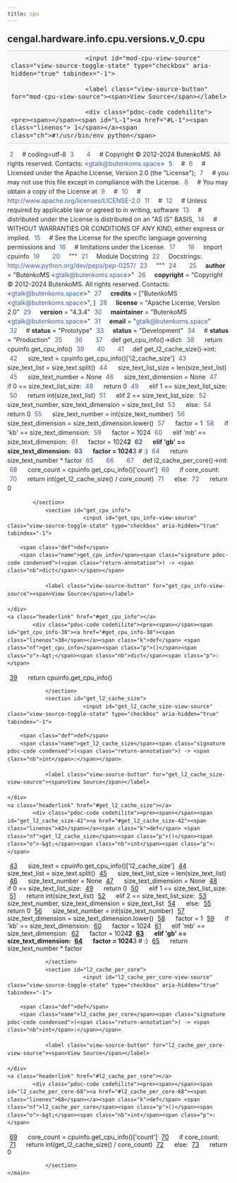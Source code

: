 ```yaml
---
title: cpu
---
```


<div>
    <main class="pdoc">
            <section class="module-info">
                    <h1 class="modulename">
cengal<wbr>.hardware<wbr>.info<wbr>.cpu<wbr>.versions<wbr>.v_0<wbr>.cpu    </h1>

                
                        <input id="mod-cpu-view-source" class="view-source-toggle-state" type="checkbox" aria-hidden="true" tabindex="-1">

                        <label class="view-source-button" for="mod-cpu-view-source"><span>View Source</span></label>

                        <div class="pdoc-code codehilite"><pre><span></span><span id="L-1"><a href="#L-1"><span class="linenos"> 1</span></a><span class="ch">#!/usr/bin/env python</span>
</span><span id="L-2"><a href="#L-2"><span class="linenos"> 2</span></a><span class="c1"># coding=utf-8</span>
</span><span id="L-3"><a href="#L-3"><span class="linenos"> 3</span></a>
</span><span id="L-4"><a href="#L-4"><span class="linenos"> 4</span></a><span class="c1"># Copyright © 2012-2024 ButenkoMS. All rights reserved. Contacts: &lt;gtalk@butenkoms.space&gt;</span>
</span><span id="L-5"><a href="#L-5"><span class="linenos"> 5</span></a><span class="c1"># </span>
</span><span id="L-6"><a href="#L-6"><span class="linenos"> 6</span></a><span class="c1"># Licensed under the Apache License, Version 2.0 (the &quot;License&quot;);</span>
</span><span id="L-7"><a href="#L-7"><span class="linenos"> 7</span></a><span class="c1"># you may not use this file except in compliance with the License.</span>
</span><span id="L-8"><a href="#L-8"><span class="linenos"> 8</span></a><span class="c1"># You may obtain a copy of the License at</span>
</span><span id="L-9"><a href="#L-9"><span class="linenos"> 9</span></a><span class="c1"># </span>
</span><span id="L-10"><a href="#L-10"><span class="linenos">10</span></a><span class="c1">#     http://www.apache.org/licenses/LICENSE-2.0</span>
</span><span id="L-11"><a href="#L-11"><span class="linenos">11</span></a><span class="c1"># </span>
</span><span id="L-12"><a href="#L-12"><span class="linenos">12</span></a><span class="c1"># Unless required by applicable law or agreed to in writing, software</span>
</span><span id="L-13"><a href="#L-13"><span class="linenos">13</span></a><span class="c1"># distributed under the License is distributed on an &quot;AS IS&quot; BASIS,</span>
</span><span id="L-14"><a href="#L-14"><span class="linenos">14</span></a><span class="c1"># WITHOUT WARRANTIES OR CONDITIONS OF ANY KIND, either express or implied.</span>
</span><span id="L-15"><a href="#L-15"><span class="linenos">15</span></a><span class="c1"># See the License for the specific language governing permissions and</span>
</span><span id="L-16"><a href="#L-16"><span class="linenos">16</span></a><span class="c1"># limitations under the License.</span>
</span><span id="L-17"><a href="#L-17"><span class="linenos">17</span></a>
</span><span id="L-18"><a href="#L-18"><span class="linenos">18</span></a><span class="kn">import</span> <span class="nn">cpuinfo</span>
</span><span id="L-19"><a href="#L-19"><span class="linenos">19</span></a>
</span><span id="L-20"><a href="#L-20"><span class="linenos">20</span></a><span class="sd">&quot;&quot;&quot;</span>
</span><span id="L-21"><a href="#L-21"><span class="linenos">21</span></a><span class="sd">Module Docstring</span>
</span><span id="L-22"><a href="#L-22"><span class="linenos">22</span></a><span class="sd">Docstrings: http://www.python.org/dev/peps/pep-0257/</span>
</span><span id="L-23"><a href="#L-23"><span class="linenos">23</span></a><span class="sd">&quot;&quot;&quot;</span>
</span><span id="L-24"><a href="#L-24"><span class="linenos">24</span></a>
</span><span id="L-25"><a href="#L-25"><span class="linenos">25</span></a><span class="n">__author__</span> <span class="o">=</span> <span class="s2">&quot;ButenkoMS &lt;gtalk@butenkoms.space&gt;&quot;</span>
</span><span id="L-26"><a href="#L-26"><span class="linenos">26</span></a><span class="n">__copyright__</span> <span class="o">=</span> <span class="s2">&quot;Copyright © 2012-2024 ButenkoMS. All rights reserved. Contacts: &lt;gtalk@butenkoms.space&gt;&quot;</span>
</span><span id="L-27"><a href="#L-27"><span class="linenos">27</span></a><span class="n">__credits__</span> <span class="o">=</span> <span class="p">[</span><span class="s2">&quot;ButenkoMS &lt;gtalk@butenkoms.space&gt;&quot;</span><span class="p">,</span> <span class="p">]</span>
</span><span id="L-28"><a href="#L-28"><span class="linenos">28</span></a><span class="n">__license__</span> <span class="o">=</span> <span class="s2">&quot;Apache License, Version 2.0&quot;</span>
</span><span id="L-29"><a href="#L-29"><span class="linenos">29</span></a><span class="n">__version__</span> <span class="o">=</span> <span class="s2">&quot;4.3.4&quot;</span>
</span><span id="L-30"><a href="#L-30"><span class="linenos">30</span></a><span class="n">__maintainer__</span> <span class="o">=</span> <span class="s2">&quot;ButenkoMS &lt;gtalk@butenkoms.space&gt;&quot;</span>
</span><span id="L-31"><a href="#L-31"><span class="linenos">31</span></a><span class="n">__email__</span> <span class="o">=</span> <span class="s2">&quot;gtalk@butenkoms.space&quot;</span>
</span><span id="L-32"><a href="#L-32"><span class="linenos">32</span></a><span class="c1"># __status__ = &quot;Prototype&quot;</span>
</span><span id="L-33"><a href="#L-33"><span class="linenos">33</span></a><span class="n">__status__</span> <span class="o">=</span> <span class="s2">&quot;Development&quot;</span>
</span><span id="L-34"><a href="#L-34"><span class="linenos">34</span></a><span class="c1"># __status__ = &quot;Production&quot;</span>
</span><span id="L-35"><a href="#L-35"><span class="linenos">35</span></a>
</span><span id="L-36"><a href="#L-36"><span class="linenos">36</span></a>
</span><span id="L-37"><a href="#L-37"><span class="linenos">37</span></a><span class="k">def</span> <span class="nf">get_cpu_info</span><span class="p">()</span><span class="o">-&gt;</span><span class="nb">dict</span><span class="p">:</span>
</span><span id="L-38"><a href="#L-38"><span class="linenos">38</span></a>    <span class="k">return</span> <span class="n">cpuinfo</span><span class="o">.</span><span class="n">get_cpu_info</span><span class="p">()</span>
</span><span id="L-39"><a href="#L-39"><span class="linenos">39</span></a>
</span><span id="L-40"><a href="#L-40"><span class="linenos">40</span></a>
</span><span id="L-41"><a href="#L-41"><span class="linenos">41</span></a><span class="k">def</span> <span class="nf">get_l2_cache_size</span><span class="p">()</span><span class="o">-&gt;</span><span class="nb">int</span><span class="p">:</span>
</span><span id="L-42"><a href="#L-42"><span class="linenos">42</span></a>    <span class="n">size_text</span> <span class="o">=</span> <span class="n">cpuinfo</span><span class="o">.</span><span class="n">get_cpu_info</span><span class="p">()[</span><span class="s1">&#39;l2_cache_size&#39;</span><span class="p">]</span>
</span><span id="L-43"><a href="#L-43"><span class="linenos">43</span></a>    <span class="n">size_text_list</span> <span class="o">=</span> <span class="n">size_text</span><span class="o">.</span><span class="n">split</span><span class="p">()</span>
</span><span id="L-44"><a href="#L-44"><span class="linenos">44</span></a>    <span class="n">size_text_list_size</span> <span class="o">=</span> <span class="nb">len</span><span class="p">(</span><span class="n">size_text_list</span><span class="p">)</span>
</span><span id="L-45"><a href="#L-45"><span class="linenos">45</span></a>    <span class="n">size_text_number</span> <span class="o">=</span> <span class="kc">None</span>
</span><span id="L-46"><a href="#L-46"><span class="linenos">46</span></a>    <span class="n">size_text_dimension</span> <span class="o">=</span> <span class="kc">None</span>
</span><span id="L-47"><a href="#L-47"><span class="linenos">47</span></a>    <span class="k">if</span> <span class="mi">0</span> <span class="o">==</span> <span class="n">size_text_list_size</span><span class="p">:</span>
</span><span id="L-48"><a href="#L-48"><span class="linenos">48</span></a>        <span class="k">return</span> <span class="mi">0</span>
</span><span id="L-49"><a href="#L-49"><span class="linenos">49</span></a>    <span class="k">elif</span> <span class="mi">1</span> <span class="o">==</span> <span class="n">size_text_list_size</span><span class="p">:</span>
</span><span id="L-50"><a href="#L-50"><span class="linenos">50</span></a>        <span class="k">return</span> <span class="nb">int</span><span class="p">(</span><span class="n">size_text_list</span><span class="p">)</span>
</span><span id="L-51"><a href="#L-51"><span class="linenos">51</span></a>    <span class="k">elif</span> <span class="mi">2</span> <span class="o">==</span> <span class="n">size_text_list_size</span><span class="p">:</span>
</span><span id="L-52"><a href="#L-52"><span class="linenos">52</span></a>        <span class="n">size_text_number</span><span class="p">,</span> <span class="n">size_text_dimension</span> <span class="o">=</span> <span class="n">size_text_list</span>
</span><span id="L-53"><a href="#L-53"><span class="linenos">53</span></a>    <span class="k">else</span><span class="p">:</span>
</span><span id="L-54"><a href="#L-54"><span class="linenos">54</span></a>        <span class="k">return</span> <span class="mi">0</span>
</span><span id="L-55"><a href="#L-55"><span class="linenos">55</span></a>    <span class="n">size_text_number</span> <span class="o">=</span> <span class="nb">int</span><span class="p">(</span><span class="n">size_text_number</span><span class="p">)</span>
</span><span id="L-56"><a href="#L-56"><span class="linenos">56</span></a>    <span class="n">size_text_dimension</span> <span class="o">=</span> <span class="n">size_text_dimension</span><span class="o">.</span><span class="n">lower</span><span class="p">()</span>
</span><span id="L-57"><a href="#L-57"><span class="linenos">57</span></a>    <span class="n">factor</span> <span class="o">=</span> <span class="mi">1</span>
</span><span id="L-58"><a href="#L-58"><span class="linenos">58</span></a>    <span class="k">if</span> <span class="s1">&#39;kb&#39;</span> <span class="o">==</span> <span class="n">size_text_dimension</span><span class="p">:</span>
</span><span id="L-59"><a href="#L-59"><span class="linenos">59</span></a>        <span class="n">factor</span> <span class="o">=</span> <span class="mi">1024</span>
</span><span id="L-60"><a href="#L-60"><span class="linenos">60</span></a>    <span class="k">elif</span> <span class="s1">&#39;mb&#39;</span> <span class="o">==</span> <span class="n">size_text_dimension</span><span class="p">:</span>
</span><span id="L-61"><a href="#L-61"><span class="linenos">61</span></a>        <span class="n">factor</span> <span class="o">=</span> <span class="mi">1024</span><span class="o">**</span><span class="mi">2</span>
</span><span id="L-62"><a href="#L-62"><span class="linenos">62</span></a>    <span class="k">elif</span> <span class="s1">&#39;gb&#39;</span> <span class="o">==</span> <span class="n">size_text_dimension</span><span class="p">:</span>
</span><span id="L-63"><a href="#L-63"><span class="linenos">63</span></a>        <span class="n">factor</span> <span class="o">=</span> <span class="mi">1024</span><span class="o">**</span><span class="mi">3</span>  <span class="c1"># :)</span>
</span><span id="L-64"><a href="#L-64"><span class="linenos">64</span></a>    <span class="k">return</span> <span class="n">size_text_number</span> <span class="o">*</span> <span class="n">factor</span>
</span><span id="L-65"><a href="#L-65"><span class="linenos">65</span></a>
</span><span id="L-66"><a href="#L-66"><span class="linenos">66</span></a>
</span><span id="L-67"><a href="#L-67"><span class="linenos">67</span></a><span class="k">def</span> <span class="nf">l2_cache_per_core</span><span class="p">()</span><span class="o">-&gt;</span><span class="nb">int</span><span class="p">:</span>
</span><span id="L-68"><a href="#L-68"><span class="linenos">68</span></a>    <span class="n">core_count</span> <span class="o">=</span> <span class="n">cpuinfo</span><span class="o">.</span><span class="n">get_cpu_info</span><span class="p">()[</span><span class="s1">&#39;count&#39;</span><span class="p">]</span>
</span><span id="L-69"><a href="#L-69"><span class="linenos">69</span></a>    <span class="k">if</span> <span class="n">core_count</span><span class="p">:</span>
</span><span id="L-70"><a href="#L-70"><span class="linenos">70</span></a>        <span class="k">return</span> <span class="nb">int</span><span class="p">(</span><span class="n">get_l2_cache_size</span><span class="p">()</span> <span class="o">/</span> <span class="n">core_count</span><span class="p">)</span>
</span><span id="L-71"><a href="#L-71"><span class="linenos">71</span></a>    <span class="k">else</span><span class="p">:</span>
</span><span id="L-72"><a href="#L-72"><span class="linenos">72</span></a>        <span class="k">return</span> <span class="mi">0</span>
</span></pre></div>


            </section>
                <section id="get_cpu_info">
                            <input id="get_cpu_info-view-source" class="view-source-toggle-state" type="checkbox" aria-hidden="true" tabindex="-1">
<div class="attr function">
            
        <span class="def">def</span>
        <span class="name">get_cpu_info</span><span class="signature pdoc-code condensed">(<span class="return-annotation">) -> <span class="nb">dict</span>:</span></span>

                <label class="view-source-button" for="get_cpu_info-view-source"><span>View Source</span></label>

    </div>
    <a class="headerlink" href="#get_cpu_info"></a>
            <div class="pdoc-code codehilite"><pre><span></span><span id="get_cpu_info-38"><a href="#get_cpu_info-38"><span class="linenos">38</span></a><span class="k">def</span> <span class="nf">get_cpu_info</span><span class="p">()</span><span class="o">-&gt;</span><span class="nb">dict</span><span class="p">:</span>
</span><span id="get_cpu_info-39"><a href="#get_cpu_info-39"><span class="linenos">39</span></a>    <span class="k">return</span> <span class="n">cpuinfo</span><span class="o">.</span><span class="n">get_cpu_info</span><span class="p">()</span>
</span></pre></div>


    

                </section>
                <section id="get_l2_cache_size">
                            <input id="get_l2_cache_size-view-source" class="view-source-toggle-state" type="checkbox" aria-hidden="true" tabindex="-1">
<div class="attr function">
            
        <span class="def">def</span>
        <span class="name">get_l2_cache_size</span><span class="signature pdoc-code condensed">(<span class="return-annotation">) -> <span class="nb">int</span>:</span></span>

                <label class="view-source-button" for="get_l2_cache_size-view-source"><span>View Source</span></label>

    </div>
    <a class="headerlink" href="#get_l2_cache_size"></a>
            <div class="pdoc-code codehilite"><pre><span></span><span id="get_l2_cache_size-42"><a href="#get_l2_cache_size-42"><span class="linenos">42</span></a><span class="k">def</span> <span class="nf">get_l2_cache_size</span><span class="p">()</span><span class="o">-&gt;</span><span class="nb">int</span><span class="p">:</span>
</span><span id="get_l2_cache_size-43"><a href="#get_l2_cache_size-43"><span class="linenos">43</span></a>    <span class="n">size_text</span> <span class="o">=</span> <span class="n">cpuinfo</span><span class="o">.</span><span class="n">get_cpu_info</span><span class="p">()[</span><span class="s1">&#39;l2_cache_size&#39;</span><span class="p">]</span>
</span><span id="get_l2_cache_size-44"><a href="#get_l2_cache_size-44"><span class="linenos">44</span></a>    <span class="n">size_text_list</span> <span class="o">=</span> <span class="n">size_text</span><span class="o">.</span><span class="n">split</span><span class="p">()</span>
</span><span id="get_l2_cache_size-45"><a href="#get_l2_cache_size-45"><span class="linenos">45</span></a>    <span class="n">size_text_list_size</span> <span class="o">=</span> <span class="nb">len</span><span class="p">(</span><span class="n">size_text_list</span><span class="p">)</span>
</span><span id="get_l2_cache_size-46"><a href="#get_l2_cache_size-46"><span class="linenos">46</span></a>    <span class="n">size_text_number</span> <span class="o">=</span> <span class="kc">None</span>
</span><span id="get_l2_cache_size-47"><a href="#get_l2_cache_size-47"><span class="linenos">47</span></a>    <span class="n">size_text_dimension</span> <span class="o">=</span> <span class="kc">None</span>
</span><span id="get_l2_cache_size-48"><a href="#get_l2_cache_size-48"><span class="linenos">48</span></a>    <span class="k">if</span> <span class="mi">0</span> <span class="o">==</span> <span class="n">size_text_list_size</span><span class="p">:</span>
</span><span id="get_l2_cache_size-49"><a href="#get_l2_cache_size-49"><span class="linenos">49</span></a>        <span class="k">return</span> <span class="mi">0</span>
</span><span id="get_l2_cache_size-50"><a href="#get_l2_cache_size-50"><span class="linenos">50</span></a>    <span class="k">elif</span> <span class="mi">1</span> <span class="o">==</span> <span class="n">size_text_list_size</span><span class="p">:</span>
</span><span id="get_l2_cache_size-51"><a href="#get_l2_cache_size-51"><span class="linenos">51</span></a>        <span class="k">return</span> <span class="nb">int</span><span class="p">(</span><span class="n">size_text_list</span><span class="p">)</span>
</span><span id="get_l2_cache_size-52"><a href="#get_l2_cache_size-52"><span class="linenos">52</span></a>    <span class="k">elif</span> <span class="mi">2</span> <span class="o">==</span> <span class="n">size_text_list_size</span><span class="p">:</span>
</span><span id="get_l2_cache_size-53"><a href="#get_l2_cache_size-53"><span class="linenos">53</span></a>        <span class="n">size_text_number</span><span class="p">,</span> <span class="n">size_text_dimension</span> <span class="o">=</span> <span class="n">size_text_list</span>
</span><span id="get_l2_cache_size-54"><a href="#get_l2_cache_size-54"><span class="linenos">54</span></a>    <span class="k">else</span><span class="p">:</span>
</span><span id="get_l2_cache_size-55"><a href="#get_l2_cache_size-55"><span class="linenos">55</span></a>        <span class="k">return</span> <span class="mi">0</span>
</span><span id="get_l2_cache_size-56"><a href="#get_l2_cache_size-56"><span class="linenos">56</span></a>    <span class="n">size_text_number</span> <span class="o">=</span> <span class="nb">int</span><span class="p">(</span><span class="n">size_text_number</span><span class="p">)</span>
</span><span id="get_l2_cache_size-57"><a href="#get_l2_cache_size-57"><span class="linenos">57</span></a>    <span class="n">size_text_dimension</span> <span class="o">=</span> <span class="n">size_text_dimension</span><span class="o">.</span><span class="n">lower</span><span class="p">()</span>
</span><span id="get_l2_cache_size-58"><a href="#get_l2_cache_size-58"><span class="linenos">58</span></a>    <span class="n">factor</span> <span class="o">=</span> <span class="mi">1</span>
</span><span id="get_l2_cache_size-59"><a href="#get_l2_cache_size-59"><span class="linenos">59</span></a>    <span class="k">if</span> <span class="s1">&#39;kb&#39;</span> <span class="o">==</span> <span class="n">size_text_dimension</span><span class="p">:</span>
</span><span id="get_l2_cache_size-60"><a href="#get_l2_cache_size-60"><span class="linenos">60</span></a>        <span class="n">factor</span> <span class="o">=</span> <span class="mi">1024</span>
</span><span id="get_l2_cache_size-61"><a href="#get_l2_cache_size-61"><span class="linenos">61</span></a>    <span class="k">elif</span> <span class="s1">&#39;mb&#39;</span> <span class="o">==</span> <span class="n">size_text_dimension</span><span class="p">:</span>
</span><span id="get_l2_cache_size-62"><a href="#get_l2_cache_size-62"><span class="linenos">62</span></a>        <span class="n">factor</span> <span class="o">=</span> <span class="mi">1024</span><span class="o">**</span><span class="mi">2</span>
</span><span id="get_l2_cache_size-63"><a href="#get_l2_cache_size-63"><span class="linenos">63</span></a>    <span class="k">elif</span> <span class="s1">&#39;gb&#39;</span> <span class="o">==</span> <span class="n">size_text_dimension</span><span class="p">:</span>
</span><span id="get_l2_cache_size-64"><a href="#get_l2_cache_size-64"><span class="linenos">64</span></a>        <span class="n">factor</span> <span class="o">=</span> <span class="mi">1024</span><span class="o">**</span><span class="mi">3</span>  <span class="c1"># :)</span>
</span><span id="get_l2_cache_size-65"><a href="#get_l2_cache_size-65"><span class="linenos">65</span></a>    <span class="k">return</span> <span class="n">size_text_number</span> <span class="o">*</span> <span class="n">factor</span>
</span></pre></div>


    

                </section>
                <section id="l2_cache_per_core">
                            <input id="l2_cache_per_core-view-source" class="view-source-toggle-state" type="checkbox" aria-hidden="true" tabindex="-1">
<div class="attr function">
            
        <span class="def">def</span>
        <span class="name">l2_cache_per_core</span><span class="signature pdoc-code condensed">(<span class="return-annotation">) -> <span class="nb">int</span>:</span></span>

                <label class="view-source-button" for="l2_cache_per_core-view-source"><span>View Source</span></label>

    </div>
    <a class="headerlink" href="#l2_cache_per_core"></a>
            <div class="pdoc-code codehilite"><pre><span></span><span id="l2_cache_per_core-68"><a href="#l2_cache_per_core-68"><span class="linenos">68</span></a><span class="k">def</span> <span class="nf">l2_cache_per_core</span><span class="p">()</span><span class="o">-&gt;</span><span class="nb">int</span><span class="p">:</span>
</span><span id="l2_cache_per_core-69"><a href="#l2_cache_per_core-69"><span class="linenos">69</span></a>    <span class="n">core_count</span> <span class="o">=</span> <span class="n">cpuinfo</span><span class="o">.</span><span class="n">get_cpu_info</span><span class="p">()[</span><span class="s1">&#39;count&#39;</span><span class="p">]</span>
</span><span id="l2_cache_per_core-70"><a href="#l2_cache_per_core-70"><span class="linenos">70</span></a>    <span class="k">if</span> <span class="n">core_count</span><span class="p">:</span>
</span><span id="l2_cache_per_core-71"><a href="#l2_cache_per_core-71"><span class="linenos">71</span></a>        <span class="k">return</span> <span class="nb">int</span><span class="p">(</span><span class="n">get_l2_cache_size</span><span class="p">()</span> <span class="o">/</span> <span class="n">core_count</span><span class="p">)</span>
</span><span id="l2_cache_per_core-72"><a href="#l2_cache_per_core-72"><span class="linenos">72</span></a>    <span class="k">else</span><span class="p">:</span>
</span><span id="l2_cache_per_core-73"><a href="#l2_cache_per_core-73"><span class="linenos">73</span></a>        <span class="k">return</span> <span class="mi">0</span>
</span></pre></div>


    

                </section>
    </main>


<style>pre{line-height:125%;}span.linenos{color:inherit; background-color:transparent; padding-left:5px; padding-right:20px;}.pdoc-code .hll{background-color:#ffffcc}.pdoc-code{background:#f8f8f8;}.pdoc-code .c{color:#3D7B7B; font-style:italic}.pdoc-code .err{border:1px solid #FF0000}.pdoc-code .k{color:#008000; font-weight:bold}.pdoc-code .o{color:#666666}.pdoc-code .ch{color:#3D7B7B; font-style:italic}.pdoc-code .cm{color:#3D7B7B; font-style:italic}.pdoc-code .cp{color:#9C6500}.pdoc-code .cpf{color:#3D7B7B; font-style:italic}.pdoc-code .c1{color:#3D7B7B; font-style:italic}.pdoc-code .cs{color:#3D7B7B; font-style:italic}.pdoc-code .gd{color:#A00000}.pdoc-code .ge{font-style:italic}.pdoc-code .gr{color:#E40000}.pdoc-code .gh{color:#000080; font-weight:bold}.pdoc-code .gi{color:#008400}.pdoc-code .go{color:#717171}.pdoc-code .gp{color:#000080; font-weight:bold}.pdoc-code .gs{font-weight:bold}.pdoc-code .gu{color:#800080; font-weight:bold}.pdoc-code .gt{color:#0044DD}.pdoc-code .kc{color:#008000; font-weight:bold}.pdoc-code .kd{color:#008000; font-weight:bold}.pdoc-code .kn{color:#008000; font-weight:bold}.pdoc-code .kp{color:#008000}.pdoc-code .kr{color:#008000; font-weight:bold}.pdoc-code .kt{color:#B00040}.pdoc-code .m{color:#666666}.pdoc-code .s{color:#BA2121}.pdoc-code .na{color:#687822}.pdoc-code .nb{color:#008000}.pdoc-code .nc{color:#0000FF; font-weight:bold}.pdoc-code .no{color:#880000}.pdoc-code .nd{color:#AA22FF}.pdoc-code .ni{color:#717171; font-weight:bold}.pdoc-code .ne{color:#CB3F38; font-weight:bold}.pdoc-code .nf{color:#0000FF}.pdoc-code .nl{color:#767600}.pdoc-code .nn{color:#0000FF; font-weight:bold}.pdoc-code .nt{color:#008000; font-weight:bold}.pdoc-code .nv{color:#19177C}.pdoc-code .ow{color:#AA22FF; font-weight:bold}.pdoc-code .w{color:#bbbbbb}.pdoc-code .mb{color:#666666}.pdoc-code .mf{color:#666666}.pdoc-code .mh{color:#666666}.pdoc-code .mi{color:#666666}.pdoc-code .mo{color:#666666}.pdoc-code .sa{color:#BA2121}.pdoc-code .sb{color:#BA2121}.pdoc-code .sc{color:#BA2121}.pdoc-code .dl{color:#BA2121}.pdoc-code .sd{color:#BA2121; font-style:italic}.pdoc-code .s2{color:#BA2121}.pdoc-code .se{color:#AA5D1F; font-weight:bold}.pdoc-code .sh{color:#BA2121}.pdoc-code .si{color:#A45A77; font-weight:bold}.pdoc-code .sx{color:#008000}.pdoc-code .sr{color:#A45A77}.pdoc-code .s1{color:#BA2121}.pdoc-code .ss{color:#19177C}.pdoc-code .bp{color:#008000}.pdoc-code .fm{color:#0000FF}.pdoc-code .vc{color:#19177C}.pdoc-code .vg{color:#19177C}.pdoc-code .vi{color:#19177C}.pdoc-code .vm{color:#19177C}.pdoc-code .il{color:#666666}</style>
<style>:root{--pdoc-background:#fff;}.pdoc{--text:#212529;--muted:#6c757d;--link:#3660a5;--link-hover:#1659c5;--code:#f8f8f8;--active:#fff598;--accent:#eee;--accent2:#c1c1c1;--nav-hover:rgba(255, 255, 255, 0.5);--name:#0066BB;--def:#008800;--annotation:#007020;}</style>
<style>.pdoc{color:var(--text);box-sizing:border-box;line-height:1.5;background:none;}.pdoc .pdoc-button{cursor:pointer;display:inline-block;border:solid black 1px;border-radius:2px;font-size:.75rem;padding:calc(0.5em - 1px) 1em;transition:100ms all;}.pdoc .pdoc-alert{padding:1rem 1rem 1rem calc(1.5rem + 24px);border:1px solid transparent;border-radius:.25rem;background-repeat:no-repeat;background-position:1rem center;margin-bottom:1rem;}.pdoc .pdoc-alert > *:last-child{margin-bottom:0;}.pdoc .pdoc-alert-note {color:#084298;background-color:#cfe2ff;border-color:#b6d4fe;background-image:url("data:image/svg+xml,%3Csvg%20xmlns%3D%22http%3A//www.w3.org/2000/svg%22%20width%3D%2224%22%20height%3D%2224%22%20fill%3D%22%23084298%22%20viewBox%3D%220%200%2016%2016%22%3E%3Cpath%20d%3D%22M8%2016A8%208%200%201%200%208%200a8%208%200%200%200%200%2016zm.93-9.412-1%204.705c-.07.34.029.533.304.533.194%200%20.487-.07.686-.246l-.088.416c-.287.346-.92.598-1.465.598-.703%200-1.002-.422-.808-1.319l.738-3.468c.064-.293.006-.399-.287-.47l-.451-.081.082-.381%202.29-.287zM8%205.5a1%201%200%201%201%200-2%201%201%200%200%201%200%202z%22/%3E%3C/svg%3E");}.pdoc .pdoc-alert-warning{color:#664d03;background-color:#fff3cd;border-color:#ffecb5;background-image:url("data:image/svg+xml,%3Csvg%20xmlns%3D%22http%3A//www.w3.org/2000/svg%22%20width%3D%2224%22%20height%3D%2224%22%20fill%3D%22%23664d03%22%20viewBox%3D%220%200%2016%2016%22%3E%3Cpath%20d%3D%22M8.982%201.566a1.13%201.13%200%200%200-1.96%200L.165%2013.233c-.457.778.091%201.767.98%201.767h13.713c.889%200%201.438-.99.98-1.767L8.982%201.566zM8%205c.535%200%20.954.462.9.995l-.35%203.507a.552.552%200%200%201-1.1%200L7.1%205.995A.905.905%200%200%201%208%205zm.002%206a1%201%200%201%201%200%202%201%201%200%200%201%200-2z%22/%3E%3C/svg%3E");}.pdoc .pdoc-alert-danger{color:#842029;background-color:#f8d7da;border-color:#f5c2c7;background-image:url("data:image/svg+xml,%3Csvg%20xmlns%3D%22http%3A//www.w3.org/2000/svg%22%20width%3D%2224%22%20height%3D%2224%22%20fill%3D%22%23842029%22%20viewBox%3D%220%200%2016%2016%22%3E%3Cpath%20d%3D%22M5.52.359A.5.5%200%200%201%206%200h4a.5.5%200%200%201%20.474.658L8.694%206H12.5a.5.5%200%200%201%20.395.807l-7%209a.5.5%200%200%201-.873-.454L6.823%209.5H3.5a.5.5%200%200%201-.48-.641l2.5-8.5z%22/%3E%3C/svg%3E");}.pdoc .visually-hidden{position:absolute !important;width:1px !important;height:1px !important;padding:0 !important;margin:-1px !important;overflow:hidden !important;clip:rect(0, 0, 0, 0) !important;white-space:nowrap !important;border:0 !important;}.pdoc h1, .pdoc h2, .pdoc h3{font-weight:300;margin:.3em 0;padding:.2em 0;}.pdoc > section:not(.module-info) h1{font-size:1.5rem;font-weight:500;}.pdoc > section:not(.module-info) h2{font-size:1.4rem;font-weight:500;}.pdoc > section:not(.module-info) h3{font-size:1.3rem;font-weight:500;}.pdoc > section:not(.module-info) h4{font-size:1.2rem;}.pdoc > section:not(.module-info) h5{font-size:1.1rem;}.pdoc a{text-decoration:none;color:var(--link);}.pdoc a:hover{color:var(--link-hover);}.pdoc blockquote{margin-left:2rem;}.pdoc pre{border-top:1px solid var(--accent2);border-bottom:1px solid var(--accent2);margin-top:0;margin-bottom:1em;padding:.5rem 0 .5rem .5rem;overflow-x:auto;background-color:var(--code);}.pdoc code{color:var(--text);padding:.2em .4em;margin:0;font-size:85%;background-color:var(--accent);border-radius:6px;}.pdoc a > code{color:inherit;}.pdoc pre > code{display:inline-block;font-size:inherit;background:none;border:none;padding:0;}.pdoc > section:not(.module-info){margin-bottom:1.5rem;}.pdoc .modulename{margin-top:0;font-weight:bold;}.pdoc .modulename a{color:var(--link);transition:100ms all;}.pdoc .git-button{float:right;border:solid var(--link) 1px;}.pdoc .git-button:hover{background-color:var(--link);color:var(--pdoc-background);}.view-source-toggle-state,.view-source-toggle-state ~ .pdoc-code{display:none;}.view-source-toggle-state:checked ~ .pdoc-code{display:block;}.view-source-button{display:inline-block;float:right;font-size:.75rem;line-height:1.5rem;color:var(--muted);padding:0 .4rem 0 1.3rem;cursor:pointer;text-indent:-2px;}.view-source-button > span{visibility:hidden;}.module-info .view-source-button{float:none;display:flex;justify-content:flex-end;margin:-1.2rem .4rem -.2rem 0;}.view-source-button::before{position:absolute;content:"View Source";display:list-item;list-style-type:disclosure-closed;}.view-source-toggle-state:checked ~ .attr .view-source-button::before,.view-source-toggle-state:checked ~ .view-source-button::before{list-style-type:disclosure-open;}.pdoc .docstring{margin-bottom:1.5rem;}.pdoc section:not(.module-info) .docstring{margin-left:clamp(0rem, 5vw - 2rem, 1rem);}.pdoc .docstring .pdoc-code{margin-left:1em;margin-right:1em;}.pdoc h1:target,.pdoc h2:target,.pdoc h3:target,.pdoc h4:target,.pdoc h5:target,.pdoc h6:target,.pdoc .pdoc-code > pre > span:target{background-color:var(--active);box-shadow:-1rem 0 0 0 var(--active);}.pdoc .pdoc-code > pre > span:target{display:block;}.pdoc div:target > .attr,.pdoc section:target > .attr,.pdoc dd:target > a{background-color:var(--active);}.pdoc *{scroll-margin:2rem;}.pdoc .pdoc-code .linenos{user-select:none;}.pdoc .attr:hover{filter:contrast(0.95);}.pdoc section, .pdoc .classattr{position:relative;}.pdoc .headerlink{--width:clamp(1rem, 3vw, 2rem);position:absolute;top:0;left:calc(0rem - var(--width));transition:all 100ms ease-in-out;opacity:0;}.pdoc .headerlink::before{content:"#";display:block;text-align:center;width:var(--width);height:2.3rem;line-height:2.3rem;font-size:1.5rem;}.pdoc .attr:hover ~ .headerlink,.pdoc *:target > .headerlink,.pdoc .headerlink:hover{opacity:1;}.pdoc .attr{display:block;margin:.5rem 0 .5rem;padding:.4rem .4rem .4rem 1rem;background-color:var(--accent);overflow-x:auto;}.pdoc .classattr{margin-left:2rem;}.pdoc .name{color:var(--name);font-weight:bold;}.pdoc .def{color:var(--def);font-weight:bold;}.pdoc .signature{background-color:transparent;}.pdoc .param, .pdoc .return-annotation{white-space:pre;}.pdoc .signature.multiline .param{display:block;}.pdoc .signature.condensed .param{display:inline-block;}.pdoc .annotation{color:var(--annotation);}.pdoc .view-value-toggle-state,.pdoc .view-value-toggle-state ~ .default_value{display:none;}.pdoc .view-value-toggle-state:checked ~ .default_value{display:inherit;}.pdoc .view-value-button{font-size:.5rem;vertical-align:middle;border-style:dashed;margin-top:-0.1rem;}.pdoc .view-value-button:hover{background:white;}.pdoc .view-value-button::before{content:"show";text-align:center;width:2.2em;display:inline-block;}.pdoc .view-value-toggle-state:checked ~ .view-value-button::before{content:"hide";}.pdoc .inherited{margin-left:2rem;}.pdoc .inherited dt{font-weight:700;}.pdoc .inherited dt, .pdoc .inherited dd{display:inline;margin-left:0;margin-bottom:.5rem;}.pdoc .inherited dd:not(:last-child):after{content:", ";}.pdoc .inherited .class:before{content:"class ";}.pdoc .inherited .function a:after{content:"()";}.pdoc .search-result .docstring{overflow:auto;max-height:25vh;}.pdoc .search-result.focused > .attr{background-color:var(--active);}.pdoc .attribution{margin-top:2rem;display:block;opacity:0.5;transition:all 200ms;filter:grayscale(100%);}.pdoc .attribution:hover{opacity:1;filter:grayscale(0%);}.pdoc .attribution img{margin-left:5px;height:35px;vertical-align:middle;width:70px;transition:all 200ms;}.pdoc table{display:block;width:max-content;max-width:100%;overflow:auto;margin-bottom:1rem;}.pdoc table th{font-weight:600;}.pdoc table th, .pdoc table td{padding:6px 13px;border:1px solid var(--accent2);}</style></div>